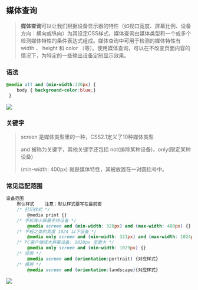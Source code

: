 ## 媒体查询

> **媒体查询**可以让我们根据设备显示器的特性（如视口宽度、屏幕比例、设备方向：横向或纵向）为其设定CSS样式，媒体查询由媒体类型和一个或多个检测媒体特性的条件表达式组成。媒体查询中可用于检测的媒体特性有 width 、 height 和 color （等）。使用媒体查询，可以在不改变页面内容的情况下，为特定的一些输出设备定制显示效果。

### 语法

```css
@media all and (min-width:320px) { 
    body { background-color:blue;}
 }
```

![](C:\Users\86189\Desktop\笔记\Html5,CSS3\imgs\mediaDevice.png)

### 关键字

> screen 是媒体类型里的一种，CSS2.1定义了10种媒体类型 
>
> and 被称为关键字，其他关键字还包括 not(排除某种设备)，only(限定某种设备) 
>
> (min-width: 400px) 就是媒体特性，其被放置在一对圆括号中。

### 常见适配范围

```scss
设备范围
    默认样式    注意：默认样式要写在最前面
    /* 打印样式 */
        @media print {}
    /* 手机等小屏幕手持设备 */
        @media screen and (min-width: 320px) and (max-width: 480px) {}
    /* 平板之类的宽度 1024 以下设备 */
        @media only screen and (min-width: 321px) and (max-width: 1024px) {}
    /* PC客户端或大屏幕设备: 1028px 至更大 */
        @media only screen and (min-width: 1029px) {}
    /* 竖屏 */
        @media screen and (orientation:portrait) {对应样式}
    /* 横屏 */
        @media screen and (orientation:landscape){对应样式}
```


![](C:\Users\86189\Desktop\笔记\Html5,CSS3\imgs\stopMedia.png)